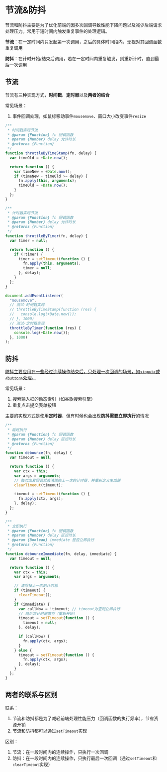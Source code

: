 # 节流&防抖

节流和防抖主要是为了优化前端的因多次回调导致性能下降问题以及减少后端请求处理压力。常用于短时间内触发重复事件的处理逻辑。

**节流**：在一定时间内只发起第一次调用，之后的具体时间段内，无视对其回调函数重复调用

**防抖**：在计时开始/结束后调用，若在一定时间内重复触发，则重新计时，直到最后一次调用

## 节流

节流有三种实现方式，**时间戳**、**定时器**以及**两者的结合**

常见场景：

1. 事件回调处理，如鼠标移动事件`mousemove`、窗口大小改变事件`resize`

```js
/**
 * 时间戳实现节流
 * @param {Function} fn 回调函数
 * @param {Number} delay 允许时长
 * @returns {Function} 
 */
function throttleByTimeStamp(fn, delay) {
  var timeOld = +Date.now();

  return function () {
    var timeNew = +Date.now();
    if (timeNew - timeOld >= delay) {
      fn.apply(this, arguments);
      timeOld = +Date.now();
    }
  };
}

/**
 * 计时器实现节流
 * @param {Function} fn 回调函数
 * @param {Number} delay 允许时长
 * @returns {Function}
 */
function throttleByTimer(fn, delay) {
  var timer = null;

  return function () {
    if (!timer) {
      timer = setTimeout(function () {
        fn.apply(this, arguments);
        timer = null;
      }, delay);
    }
  };
}

document.addEventListener(
  "mousemove",
  // 测试-时间戳实现
  // throttleByTimeStamp(function (res) {
  //   console.log(+Date.now());
  // }, 1000)
  // 测试-定时器实现
  throttleByTimer(function (res) {
    console.log(+Date.now());
  }, 1000)
);
```

## 防抖

<u>防抖主要应用在一些经过连续操作结束后，只处理一次回调的场景，如`<input>`或`<button>`处理。</u>

常见场景：

1. 搜索输入框的动态索引（如谷歌搜索引擎）
2. 重复点击提交表单按钮

主要的实现方式是使用**定时器**，但有时候也会出现**防抖需要立即执行**的情况

```js
/**
 * 延迟执行
 * @param {Function} fn 回调函数
 * @param {Number} delay 延迟时长
 * @returns {Function}
 */
function debounce(fn, delay) {
  var timeout = null;

  return function () {
    var ctx = this;
    var args = arguments;
    // 每次出发回调就会清除掉上一次的计时器，并重新定义生成器
    clearTimeout(timeout);

    timeout = setTimeout(function () {
      fn.apply(ctx, args);
    }, delay);
  };
}

/**
 * 立即执行
 * @param {Function} fn 回调函数
 * @param {Number} delay 延迟时长
 * @param {Boolean} immediate 是否立即执行
 * @returns {Function}
 */
function debounceImmediate(fn, delay, immediate) {
  var timeout = null;

  return function () {
    var ctx = this;
    var args = arguments;

    // 清除掉上一次的计时器
    if (timeout) {
      clearTimeout();
    }
    if (immediate) {
      var callNow = !timeout; // timeout为空则立即执行
      // 随后将计时器置空（重新开始）
      timeout = setTimeout(function () {
        timeout = null;
      }, delay);

      if (callNow) {
        fn.apply(ctx, args);
      }
    } else {
      timeout = setTimeout(function () {
        fn.apply(ctx, args);
      }, delay);
    }
  };
}
```

## 两者的联系与区别

联系：

1. 节流和防抖都是为了减轻前端处理性能压力（回调函数的执行频率），节省资源开销
2. 节流和防抖都可以通过`setTimeout`实现

区别：

1. 节流：在一段时间内的连续操作，只执行一次回调
2. 防抖：在一段时间内的连续操作，只执行最后一次回调（通过`setTimeout`和`clearTimeout`实现）
